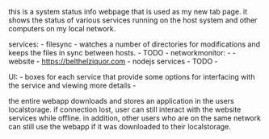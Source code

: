 this is a system status info webpage that is used as my new tab page. it shows the status of various services running on the host system and other computers on my local network.

services:
	- filesync
		- watches a number of directories for modifications and keeps the files in sync between hosts. 
		- TODO
	- networkmonitor:
		- 
	- website
		- https://belthelziquor.com
	- nodejs services
		- TODO 
		-
		
UI:
	- boxes for each service that provide some options for interfacing with the service and viewing more details
	-

the entire webapp downloads and stores an application in the users localstorage.
if connection lost, user can still interact with the website services while offline.
in addition, other users who are on the same network can still use the webapp if it was downloaded to their localstorage. 